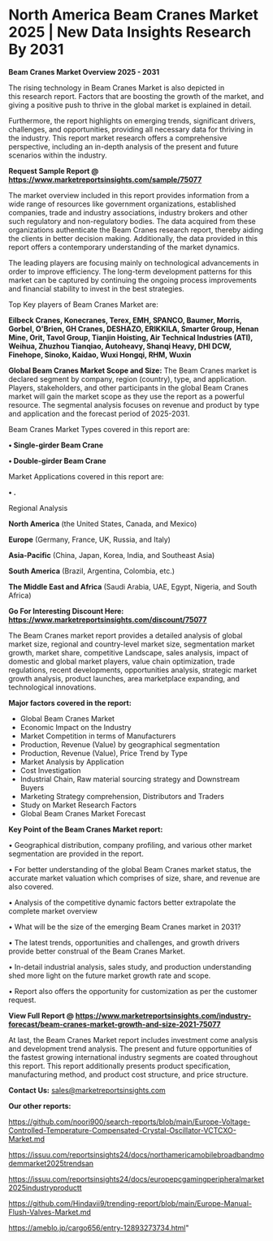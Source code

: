 # North America Beam Cranes Market 2025 | New Data Insights Research By 2031

<Strong> Beam Cranes Market Overview 2025 - 2031</strong>

The rising technology in Beam Cranes Market is also depicted in this research report. Factors that are boosting the growth of the market, and giving a positive push to thrive in the global market is explained in detail.

Furthermore, the report highlights on emerging trends, significant drivers, challenges, and opportunities, providing all necessary data for thriving in the industry. This report market research offers a comprehensive perspective, including an in-depth analysis of the present and future scenarios within the industry.

<strong>Request Sample Report @ <a href=https://www.marketreportsinsights.com/sample/75077>https://www.marketreportsinsights.com/sample/75077</a></strong>

The market overview included in this report provides information from a wide range of resources like government organizations, established companies, trade and industry associations, industry brokers and other such regulatory and non-regulatory bodies. The data acquired from these organizations authenticate the Beam Cranes research report, thereby aiding the clients in better decision making. Additionally, the data provided in this report offers a contemporary understanding of the market dynamics.

The leading players are focusing mainly on technological advancements in order to improve efficiency. The long-term development patterns for this market can be captured by continuing the ongoing process improvements and financial stability to invest in the best strategies.

Top Key players of Beam Cranes Market are:

<strong>Eilbeck Cranes, Konecranes, Terex, EMH, SPANCO, Baumer, Morris, Gorbel, O'Brien, GH Cranes, DESHAZO, ERIKKILA, Smarter Group, Henan Mine, Orit, Tavol Group, Tianjin Hoisting, Air Technical Industries (ATI), Weihua, Zhuzhou Tianqiao, Autoheavy, Shanqi Heavy, DHI DCW, Finehope, Sinoko, Kaidao, Wuxi Hongqi, RHM, Wuxin</strong>

<strong><b>Global Beam Cranes Market Scope and Size:</b></strong>
The Beam Cranes market is declared segment by company, region (country), type, and application. Players, stakeholders, and other participants in the global Beam Cranes market will gain the market scope as they use the report as a powerful resource. The segmental analysis focuses on revenue and product by type and application and the forecast period of 2025-2031.

Beam Cranes Market Types covered in this report are:

<strong>• Single-girder Beam Crane

• Double-girder Beam Crane</strong>

Market Applications covered in this report are:

<strong>• .</strong> 

Regional Analysis

<strong>North America</strong> (the United States, Canada, and Mexico)

<strong>Europe</strong> (Germany, France, UK, Russia, and Italy)

<strong>Asia-Pacific</strong> (China, Japan, Korea, India, and Southeast Asia)

<strong>South America</strong> (Brazil, Argentina, Colombia, etc.)

<strong>The Middle East and Africa</strong> (Saudi Arabia, UAE, Egypt, Nigeria, and South Africa)

<strong>Go For Interesting Discount Here: <a href=https://www.marketreportsinsights.com/discount/75077>https://www.marketreportsinsights.com/discount/75077</a></strong>

The Beam Cranes market report provides a detailed analysis of global market size, regional and country-level market size, segmentation market growth, market share, competitive Landscape, sales analysis, impact of domestic and global market players, value chain optimization, trade regulations, recent developments, opportunities analysis, strategic market growth analysis, product launches, area marketplace expanding, and technological innovations.

<strong><b>Major factors covered in the report:</b></strong>
<ul>
  <li>Global Beam Cranes Market </li>
  <li>Economic Impact on the Industry</li>
  <li>Market Competition in terms of Manufacturers</li>
  <li>Production, Revenue (Value) by geographical segmentation</li>
  <li>Production, Revenue (Value), Price Trend by Type</li>
  <li>Market Analysis by Application</li>
  <li>Cost Investigation</li>
  <li>Industrial Chain, Raw material sourcing strategy and Downstream Buyers</li>
  <li>Marketing Strategy comprehension, Distributors and Traders</li>
  <li>Study on Market Research Factors</li>
  <li>Global Beam Cranes Market Forecast</li>
</ul>

<strong><b>Key Point of the Beam Cranes Market report:</b></strong>

• Geographical distribution, company profiling, and various other market segmentation are provided in the report.

• For better understanding of the global Beam Cranes market status, the accurate market valuation which comprises of size, share, and revenue are also covered.

• Analysis of the competitive dynamic factors better extrapolate the complete market overview

• What will be the size of the emerging Beam Cranes market in 2031?

• The latest trends, opportunities and challenges, and growth drivers provide better construal of the Beam Cranes Market.

• In-detail industrial analysis, sales study, and production understanding shed more light on the future market growth rate and scope.

• Report also offers the opportunity for customization as per the customer request.

<strong><b>View Full Report @ <a href=https://www.marketreportsinsights.com/industry-forecast/beam-cranes-market-growth-and-size-2021-75077>https://www.marketreportsinsights.com/industry-forecast/beam-cranes-market-growth-and-size-2021-75077</a></b></strong>


At last, the Beam Cranes Market report includes investment come analysis and development trend analysis. The present and future opportunities of the fastest growing international industry segments are coated throughout this report. This report additionally presents product specification, manufacturing method, and product cost structure, and price structure.

<strong>Contact Us:</strong>
sales@marketreportsinsights.com

<strong>Our other reports:</strong>

<a href=https://github.com/noori900/search-reports/blob/main/Europe-Voltage-Controlled-Temperature-Compensated-Crystal-Oscillator-VCTCXO-Market.md>https://github.com/noori900/search-reports/blob/main/Europe-Voltage-Controlled-Temperature-Compensated-Crystal-Oscillator-VCTCXO-Market.md</a>

<a href=https://issuu.com/reportsinsights24/docs/northamericamobilebroadbandmodemmarket2025trendsan>https://issuu.com/reportsinsights24/docs/northamericamobilebroadbandmodemmarket2025trendsan</a>

<a href=https://issuu.com/reportsinsights24/docs/europepcgamingperipheralmarket2025industryproductt>https://issuu.com/reportsinsights24/docs/europepcgamingperipheralmarket2025industryproductt</a>

<a href=https://github.com/Hindavii9/trending-report/blob/main/Europe-Manual-Flush-Valves-Market.md>https://github.com/Hindavii9/trending-report/blob/main/Europe-Manual-Flush-Valves-Market.md</a>

<a href=https://ameblo.jp/cargo656/entry-12893273734.html>https://ameblo.jp/cargo656/entry-12893273734.html</a>"
